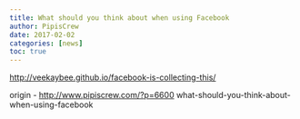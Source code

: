 ```yaml
---
title: What should you think about when using Facebook
author: PipisCrew
date: 2017-02-02
categories: [news]
toc: true
---
```


http://veekaybee.github.io/facebook-is-collecting-this/

origin - http://www.pipiscrew.com/?p=6600 what-should-you-think-about-when-using-facebook